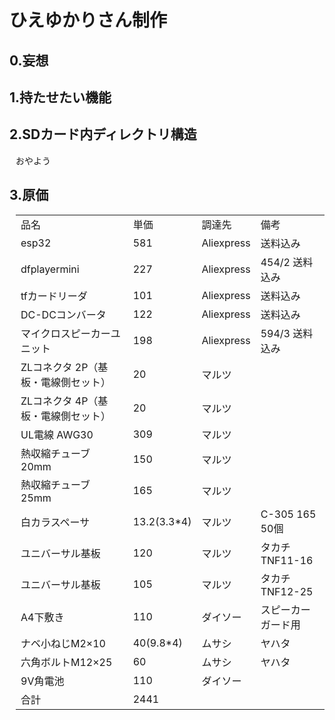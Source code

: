 <!DOCTYPE html>
<html lang="ja">
    <head>
        <meta charset="UTF-8">
        <!--<title>ESP32_HIEYUKARISAN</title>-->
    </head> 
<body>
    <h1>ひえゆかりさん制作</h1>
    <h2>0.妄想</h2>
    <h2>1.持たせたい機能</h2>
    <h2>2.SDカード内ディレクトリ構造</h2>
        <div style="margin-left: 10px;">
            おやよう
        </div>
    <h2>3.原価</h2>
    <div style="margin-left: 10px;">
        <table style="border: 2px; border-color: orange;">        
            <tr>
                <td>品名</td>
                <td>単価</td>
                <td>調達先</td>
                <td>備考</td>
            </tr>
            <tr>
                <td>esp32</td>
                <td>581</td>
                <td>Aliexpress</td>
                <td>送料込み</td>
            </tr>
            <tr>
                <td>dfplayermini</td>
                <td>227</td>
                <td>Aliexpress</td>
                <td>454/2 送料込み</td>
            </tr>
            <tr>
                <td>tfカードリーダ</td>
                <td>101</td>
                <td>Aliexpress</td>
                <td>送料込み</td>
            </tr>
            <tr>
                <td>DC-DCコンバータ</td>
                <td>122</td>
                <td>Aliexpress</td>
                <td>送料込み</td>
            </tr>
            <tr>
                <td>マイクロスピーカーユニット</td>
                <td>198</td>
                <td>Aliexpress</td>
                <td>594/3 送料込み</td>
            </tr>
            <tr>
                <td>ZLコネクタ 2P（基板・電線側セット）</td>
                <td>20</td>
                <td>マルツ</td>
                <td></td>
            </tr>
            <tr>
                <td>ZLコネクタ 4P（基板・電線側セット）</td>
                <td>20</td>
                <td>マルツ</td>
                <td></td>
            </tr>
            <tr>
                <td>UL電線 AWG30</td>
                <td>309</td>
                <td>マルツ</td>
                <td></td>
            </tr>
            <tr>
                <td>熱収縮チューブ 20mm</td>
                <td>150</td>
                <td>マルツ</td>
                <td></td>
            </tr>
            <tr>
                <td>熱収縮チューブ 25mm</td>
                <td>165</td>
                <td>マルツ</td>
                <td></td>
            </tr>
            <tr>
                <td>白カラスペーサ</td>
                <td>13.2(3.3*4)</td>
                <td>マルツ</td>
                <td>C-305 165 50個</td>
            </tr>
            <tr>
                <td>ユニバーサル基板</td>
                <td>120</td>
                <td>マルツ</td>
                <td>タカチ TNF11-16</td>
            </tr>
            <tr>
                <td>ユニバーサル基板</td>
                <td>105</td>
                <td>マルツ</td>
                <td>タカチ　TNF12-25</td>
            </tr>
            <tr>
                <td>A4下敷き</td>
                <td>110</td>
                <td>ダイソー</td>
                <td>スピーカーガード用</td>
            </tr>
            <tr>
                <td>ナベ小ねじM2×10</td>
                <td>40(9.8*4)</td>
                <td>ムサシ</td>
                <td>ヤハタ</td>
            </tr>
            <tr>
                <td>六角ボルトM12×25</td>
                <td>60</td>
                <td>ムサシ</td>
                <td>ヤハタ</td>
            </tr>
            <tr>
                <td>9V角電池</td>
                <td>110</td>
                <td>ダイソー</td>
                <td></td>
            </tr>
            <tr>
                <td>合計</td>
                <td>2441</td>
                <td></td>
                <td></td>
            </tr>
        </table>
    </div>
</body>
</html>

